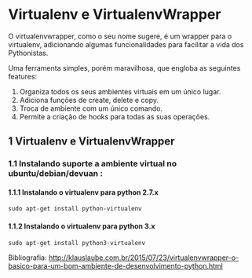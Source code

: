 # Virtualenv e VirtualenvWrapper

O virtualenvwrapper, como o seu nome sugere, é um wrapper para o virtualenv, adicionando algumas funcionalidades para facilitar a vida dos Pythonistas.

Uma ferramenta simples, porém maravilhosa, que engloba as seguintes features:

1. Organiza todos os seus ambientes virtuais em um único lugar.
2. Adiciona funções de create, delete e copy.
3. Troca de ambiente com um único comando.
4. Permite a criação de hooks para todas as suas operações.
## 1 Virtualenv e VirtualenvWrapper
### 1.1 Instalando suporte a ambiente virtual no ubuntu/debian/devuan :
#### 1.1.1 Instalando o virtualenv para python 2.7.x
```{bash pressure, echo=FALSE}
sudo apt-get install python-virtualenv
```
#### 1.1.2 Instalando o virtualenv para python 3.x
```{bash pressure, echo=FALSE}
sudo apt-get install python3-virtualenv
```


Bibliografia:
http://klauslaube.com.br/2015/07/23/virtualenvwrapper-o-basico-para-um-bom-ambiente-de-desenvolvimento-python.html

